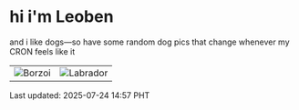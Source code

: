 # hi i'm Leoben

and i like dogs—so have some random dog pics that change whenever my CRON feels like it

|  |  |
|--------|----------|
| ![Borzoi](https://random-dog-vercel.vercel.app/api/random-borzoi?v=1753340251) | ![Labrador](https://random-dog-vercel.vercel.app/api/random-labrador?v=1753340251) |

Last updated: 2025-07-24 14:57 PHT
